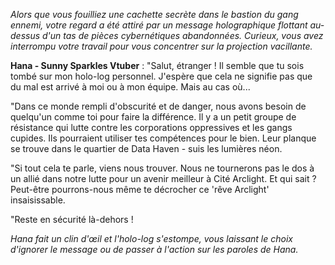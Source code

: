 _Alors que vous fouilliez une cachette secrète dans le bastion du gang ennemi, votre regard a été attiré par un message holographique flottant au-dessus d'un tas de pièces cybernétiques abandonnées. Curieux, vous avez interrompu votre travail pour vous concentrer sur la projection vacillante._

**Hana - Sunny Sparkles Vtuber** : "Salut, étranger ! Il semble que tu sois tombé sur mon holo-log personnel. J'espère que cela ne signifie pas que du mal est arrivé à moi ou à mon équipe. Mais au cas où...

"Dans ce monde rempli d'obscurité et de danger, nous avons besoin de quelqu'un comme toi pour faire la différence. Il y a un petit groupe de résistance qui lutte contre les corporations oppressives et les gangs cupides. Ils pourraient utiliser tes compétences pour le bien. Leur planque se trouve dans le quartier de Data Haven - suis les lumières néon.

"Si tout cela te parle, viens nous trouver. Nous ne tournerons pas le dos à un allié dans notre lutte pour un avenir meilleur à Cité Arclight. Et qui sait ? Peut-être pourrons-nous même te décrocher ce 'rêve Arclight' insaisissable.

"Reste en sécurité là-dehors !

_Hana fait un clin d'œil et l'holo-log s'estompe, vous laissant le choix d'ignorer le message ou de passer à l'action sur les paroles de Hana._
